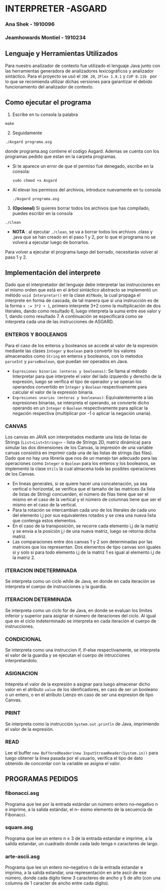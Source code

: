 # INTERPRETER -ASGARD

### Ana Shek - 1910096

### Jeamhowards Montiel - 1910234

## Lenguaje y Herramientas Utilizados

Para nuestro analizador de contexto fue utilizado el lenguaje Java junto con las herramientas generadora de analizadores lexicográficos y analizador sintáctico. Para el proyecto se usó el `JDK 20`, `JFlex 1.9.1` y `CUP 0.11b
` por lo que se recomienda utilizar dichas versiones para garantizar el debido funcionamiento del analizador de contexto.

## Como ejecutar el programa

1. Escribe en tu consola la palabra

```
make
```

2. Seguidamente

```
./Asgard programa.asg
```

donde programa.asg contiene el codigo Asgard. Ademas se cuenta con los programas pedido que estan en la carpeta programas.

- Si te aparece un error de que el permiso fue denegado, escribe en la consola:
  ```
  sudo chmod +x Asgard
  ```
- Al elevar los permisos del archivos, introduce nuevamente en tu consola

  ```
  ./Asgard programa.asg
  ```

3. **(Opcional)** Si quieres borrar todos los archivos que has compilado, puedes escribir en la consola

```
./clean
```

- **NOTA** : al ejecutar `./clean`, se va a borrar todos los archivos .class y .java que se han creado en el paso 1 y 2, por lo que el programa no se volverá a ejecutar luego de borrarlos.

Para volver a ejecutar el programa luego del borrado, necesitarás volver al paso 1 y 2.

## Implementación del interprete

Dado que el interpretador del lenguaje debe interpretar las instrucciones en el mismo orden que está en el árbol sintáctico abstracto se implementó un método
`void Interpretar()` en la clase `ASTNode`, la cual propaga el interprete en forma de cascada, de tal manera que si una instrucción es de la forma `x := 3*2 + 1`,
primero interprete 3*2 como la multiplicación de dos literales, dando como resultado 6, luego interpreta la suma entre ese valor y 1, dando como resultado 7. A continuación se especificará como se interpreta cada una de las instrucciones de ASGARD.
### ENTEROS Y BOOLEANOS
Para el caso de los enteros y booleanos se accede al valor de la expresión mediante las clases `Integer` y `Boolean` para convertir los valores almacenados como `String` en enteros y booleanos, con lo metodos `parseInt` y `parseBoolean`, que puedan ser operados en Java. 
- `Expresiones binarias (enteras y booleanas)`: Se llama al método Interpretar para que interprete el valor del lado izquierdo y derecho de la expresión, luego se verifica el tipo de operador y se operan los operandos convertido en `Integer` y `Boolean` respectivamente para calcular el valor de la expresión binaria.
- `Expresiones unarias (enteras y booleanas)`: Equivalentemente a las expresiones binarias, se interpreta el operando, se convierte dicho operando en un `Integer` o `Boolean` respectivamente para aplicar la negación respectiva (multiplicar por -1 o aplicar la negación unaria).

### CANVAS

Los canvas en JAVA son interpretados mediante una lista de listas de Strings (`List<List<String>>` - lista de Strings 2D, matriz dinámica) para simular las dos dimensiones de los Canvas, la impresión de una variable canvas consistirá en imprimir cada una de las listas de strings (las filas). Dado que no hay una librería que nos de un manejo tan adecuado para las operaciones como `Integer` o `Boolean` para los enteros y los booleanos, se implementó la clase `Utils` la cual almacena toda las posibles operaciones de los Canvas. 

- En lineas generales, si se quiere hacer una concatenación, ya sea vertical o horizontal, se verifica que el tamaño de las matrices (la lista de listas de String) concuerden, el número de filas tiene que ser el mismo en el caso de la vertical y el número de columnas tiene que ser el mismo en el caso de la vertical.
- Para la rotación se intercambian cada uno de los literales de cada uno del elemento i,j por sus equivalentes rotados y se crea una nueva lista que contenga estos elementos.
- En el caso de la transposición, se recorre cada elemento i,j de la matriz y se envia a la posición j,i de una nueva matriz, luego se retorna dicha matriz.
- Las comparaciones entre dos canvas 1 y 2 son determinadas por las matrices que los representan. Dos elementos de tipo canvas son iguales si y solo si para todo elemento i,j de la matriz 1 es igual al elemento i,j de la matriz 2. 

### ITERACION INDETERMINADA

Se interpreta como un ciclo while de Java, en donde en cada iteración se interpreta el cuerpo de instrucciones y la guardia.

### ITERACION DETERMINADA

Se interpreta como un ciclo for de Java, en donde se evaluan los límites inferior y superior para asignar el número de iteraciones del ciclo. Al igual que en el ciclo indeterminado se interpreta en cada iteración el cuerpo de instrucciones.

### CONDICIONAL

Se interpreta como una instruccion if, if-else respectivamente, se interpreta el valor de la guardia y se ejecutan el cuerpo de intrucciones interpretandolo.

### ASIGNACION

Intepreta el valor de la expresión a asignar para luego almacenar dicho valor en el atributo `value` de los idenficadores, en caso de ser un booleano o un entero, o en el atributo Lienzo en caso de ser una expresion de tipo Canvas.

### PRINT

Se interpreta como la instrucción `System.out.println` de Java, imprimiendo el valor de la expresión.

### READ

Lee el buffer `new BufferedReader(new InputStreamReader(System.in))` para luego obtener la linea pasada por el usuario, verifica el tipo de dato obtenido de concordar con la variable se asigna el valor.

## PROGRAMAS PEDIDOS

### fibonacci.asg

Programa que lee por la entrada estándar un número entero no–negativo n e imprime,
a la salida estándar, el n– ésimo elemento de la secuencia de Fibonacci.

### square.asg

Programa que lee un entero n ≥ 3 de la entrada estandar e imprime, a la salida estandar,
un cuadrado donde cada lado tenga n caracteres de largo.

### arte-ascii.asg

Programa que lee un entero no–negativo n de la entrada estandar e imprima, a la salida
estandar, una representación en arte ascii de ese número, donde cada dígito tiene
3 caracteres de ancho y 5 de alto (con una columna de 1 caracter de ancho entre cada
dígito).